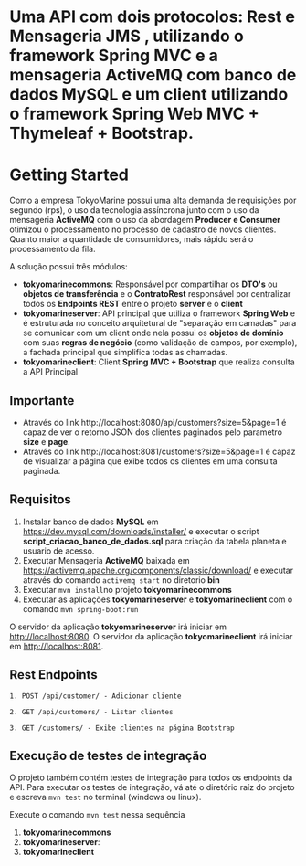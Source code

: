 # Uma API com dois protocolos: Rest e Mensageria JMS , utilizando o framework Spring MVC e a mensageria ActiveMQ com banco de dados MySQL e um client utilizando o framework Spring Web MVC + Thymeleaf + Bootstrap.

# Getting Started

Como a empresa TokyoMarine possui uma alta demanda de requisições por segundo (rps), o uso da tecnologia assíncrona junto com o uso da mensageria **ActiveMQ** com o uso da abordagem **Producer e Consumer** otimizou o processamento no processo de cadastro de novos clientes. Quanto maior a quantidade de consumidores, mais rápido será o processamento da fila.

A solução possui três módulos: 
   
   - **tokyomarinecommons**: Responsável por compartilhar os **DTO's** ou **objetos de transferência** e o **ContratoRest** responsável por centralizar todos os **Endpoints REST** entre o projeto **server** e o **client**
   - **tokyomarineserver**: API principal que utiliza o framework **Spring Web** e é estruturada no conceito arquitetural de "separação em camadas" para se comunicar com um client onde nela possui os **objetos de domínio** com suas **regras de negócio** (como validação de campos, por exemplo), a fachada principal que simplifica todas as chamadas.
   - **tokyomarineclient**: Client **Spring MVC + Bootstrap** que realiza consulta a API Principal

## Importante 

- Através do link http://localhost:8080/api/customers?size=5&page=1 é capaz de ver o retorno JSON dos clientes paginados pelo parametro **size** e **page**.
- Através do link http://localhost:8081/customers?size=5&page=1 é capaz de visualizar a página que exibe todos os clientes em uma consulta paginada.

## Requisitos

1. Instalar banco de dados **MySQL** em https://dev.mysql.com/downloads/installer/ e executar o script **script_criacao_banco_de_dados.sql** para criação da tabela planeta e usuario de acesso.
2. Executar Mensageria **ActiveMQ** baixada em https://activemq.apache.org/components/classic/download/ e executar através do comando `activemq start` no diretorio **bin**
2. Executar `mvn install`no projeto **tokyomarinecommons**
3. Executar as aplicações **tokyomarineserver** e **tokyomarineclient** com o comando `mvn spring-boot:run`

O servidor da aplicação **tokyomarineserver** irá iniciar em <http://localhost:8080>.
O servidor da aplicação **tokyomarineclient** irá iniciar em <http://localhost:8081>.

## Rest Endpoints

```
1. POST /api/customer/ - Adicionar cliente

2. GET /api/customers/ - Listar clientes

3. GET /customers/ - Exibe clientes na página Bootstrap

```

## Execução de testes de integração


O projeto também contém testes de integração para todos os endpoints da API. Para executar os testes de integração, vá até o diretório raíz do projeto e escreva `mvn test` no terminal (windows ou linux).

Execute o comando `mvn test` nessa sequência

1. **tokyomarinecommons**
2. **tokyomarineserver**:
3. **tokyomarineclient**
